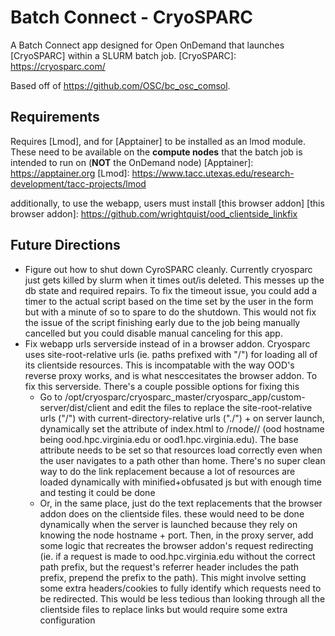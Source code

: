 # Batch Connect - CryoSPARC

A Batch Connect app designed for Open OnDemand that launches [CryoSPARC] within a SLURM batch job.
[CryoSPARC]: https://cryosparc.com/

Based off of https://github.com/OSC/bc_osc_comsol.

## Requirements
Requires [Lmod], and for [Apptainer] to be installed as an lmod module.  These need to be available on the
**compute nodes** that the batch job is intended to run on (**NOT** the
OnDemand node)
[Apptainer]: https://apptainer.org
[Lmod]: https://www.tacc.utexas.edu/research-development/tacc-projects/lmod

additionally, to use the webapp, users must install [this browser addon]
[this browser addon]: https://github.com/wrightquist/ood_clientside_linkfix

## Future Directions
* Figure out how to shut down CyroSPARC cleanly.  Currently cryosparc just gets killed by slurm when it times out/is deleted.  This messes up the db state and required repairs.  To fix the timeout issue, you could add a timer to the actual script based on the time set by the user in the form but with a minute of so to spare to do the shutdown.  This would not fix the issue of the script finishing early due to the job being manually cancelled but you could disable manual canceling for this app.
* Fix webapp urls serverside instead of in a browser addon.  Cryosparc uses site-root-relative urls (ie. paths prefixed with "/") for loading all of its clientside resources.  This is incompatable with the way OOD's reverse proxy works, and is what nesccesitates the browser addon.  To fix this serverside.  There's a couple possible options for fixing this
    - Go to /opt/cryosparc/cryosparc\_master/cryosparc\_app/custom-server/dist/client and edit the files to replace the site-root-relative urls ("/") with current-directory-relative urls ("./") + on server launch, dynamically set the <base> attribute of index.html to <ood hostname>/rnode/<node hostname>/<port> (ood hostname being ood.hpc.virginia.edu or ood1.hpc.virginia.edu).  The base attribute needs to be set so that resources load correctly even when the user navigates to a path other than home.  There's no super clean way to do the link replacement because a lot of resources are loaded dynamically with minified+obfusated js but with enough time and testing it could be done
    - Or, in the same place, just do the text replacements that the browser addon does on the clientside files.  these would need to be done dynamically when the server is launched because they rely on knowing the node hostname + port.  Then, in the proxy server, add some logic that recreates the browser addon's request redirecting (ie. if a request is made to ood.hpc.virginia.edu without the correct path prefix, but the request's referrer header includes the path prefix, prepend the prefix to the path).  This might involve setting some extra headers/cookies to fully identify which requests need to be redirected.  This would be less tedious than looking through all the clientside files to replace links but would require some extra configuration